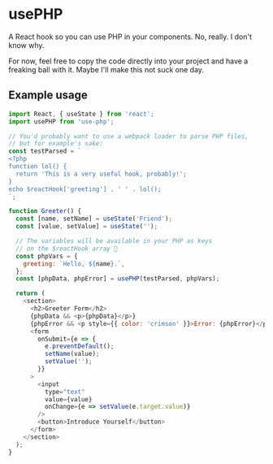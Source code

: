 # usePHP

A React hook so you can use PHP in your components. No, really. I don't know why.

For now, feel free to copy the code directly into your project and have a freaking ball with it. Maybe I'll make this not suck one day.

## Example usage

```js
import React, { useState } from 'react';
import usePHP from 'use-php';

// You'd probably want to use a webpack loader to parse PHP files,
// but for example's sake:
const testParsed = `
<?php
function lol() {
  return 'This is a very useful hook, probably!';
}
echo $reactHook['greeting'] . ' ' . lol();
`;

function Greeter() {
  const [name, setName] = useState('Friend');
  const [value, setValue] = useState('');

  // The variables will be available in your PHP as keys
  // on the $reactHook array 🤯
  const phpVars = {
    greeting: `Hello, ${name}.`,
  };
  const [phpData, phpError] = usePHP(testParsed, phpVars);

  return (
    <section>
      <h2>Greeter Form</h2>
      {phpData && <p>{phpData}</p>}
      {phpError && <p style={{ color: 'crimson' }}>Error: {phpError}</p>}
      <form
        onSubmit={e => {
          e.preventDefault();
          setName(value);
          setValue('');
        }}
      >
        <input
          type="text"
          value={value}
          onChange={e => setValue(e.target.value)}
        />
        <button>Introduce Yourself</button>
      </form>
    </section>
  );
}
```
